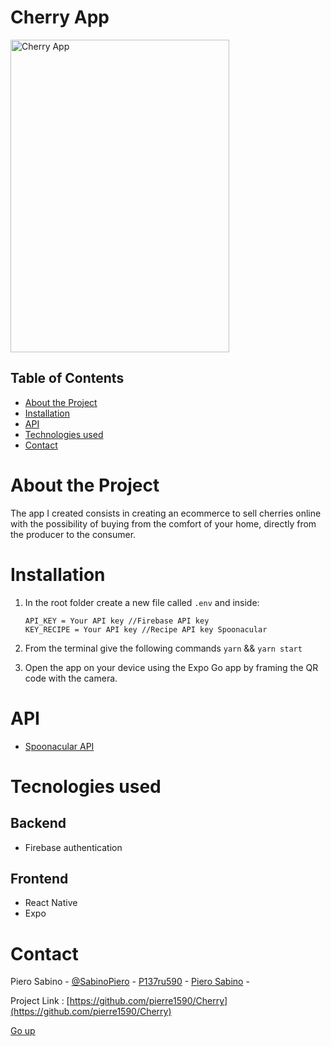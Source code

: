 # Cherry App
 

<img src="https://i.ibb.co/dMgdT2t/IMG-0193.jpg" alt="Cherry App" width="350" height="500">

   

## Table of Contents
- [About the Project](#about-the-project)
- [Installation](#installation)
- [API](#api)
- [Technologies used](#technologies-used)
- [Contact](#contact)


# About the Project
The app I created consists in creating an ecommerce to sell cherries online with the possibility of buying from the comfort of your home, directly from the producer to the consumer.

# Installation
1) In the root folder create a new file called `.env` and inside:

    ``` 
    API_KEY = Your API key //Firebase API key
    KEY_RECIPE = Your API key //Recipe API key Spoonacular
    ```
2) From the terminal give the following commands `yarn` && `yarn start`
3) Open the app on your device using the Expo Go app by framing the QR code with the camera.


# API
- [Spoonacular API](https://spoonacular.com/food-api/docs)

# Tecnologies used
## Backend
- Firebase authentication

## Frontend
- React Native
- Expo

# Contact
Piero Sabino - [@SabinoPiero](https://twitter.com/SabinoPiero) - [P137ru590](https://www.instagram.com/p137ru590/?hl=it) - [Piero Sabino](https://www.linkedin.com/in/pierosabino/) -

Project Link : [https://github.com/pierre1590/Cherry](https://github.com/pierre1590/Cherry)

[Go up](#top)
